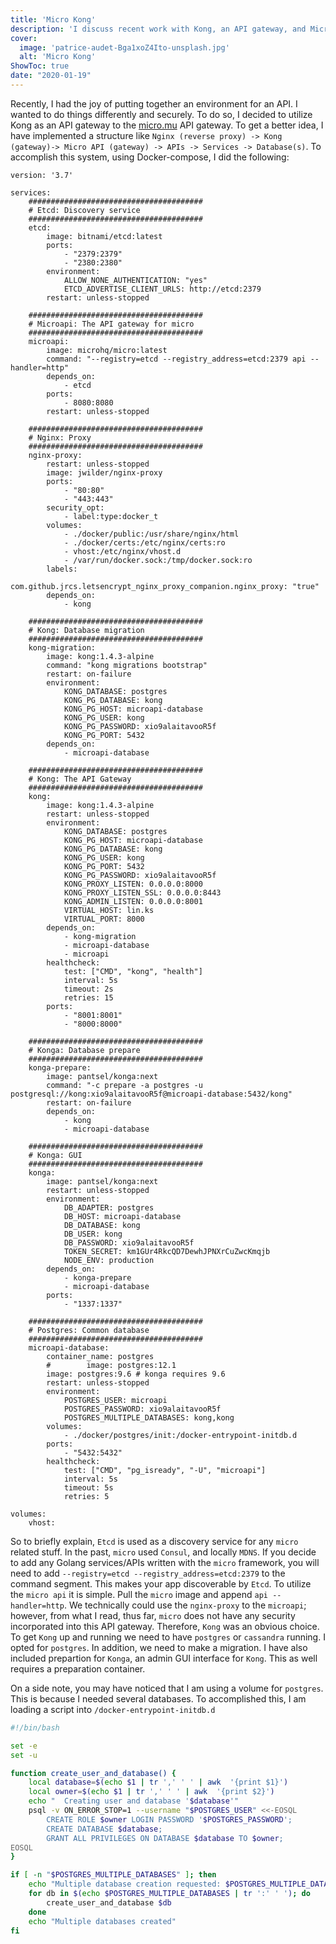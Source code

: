 ```yaml
---
title: 'Micro Kong'
description: 'I discuss recent work with Kong, an API gateway, and Micro, a Golang framework for rapid development of microservices.'
cover:
  image: 'patrice-audet-Bga1xoZ4Ito-unsplash.jpg'
  alt: 'Micro Kong'
ShowToc: true
date: "2020-01-19"
---
```


Recently, I had the joy of putting together an environment for an API. I wanted to do things differently and securely. To do so, I decided to utilize Kong as an API gateway to the [micro.mu](https://micro.mu/) API gateway. To get a better idea, I have implemented a structure like `Nginx (reverse proxy) -> Kong (gateway)-> Micro API (gateway) -> APIs -> Services -> Database(s)`. To accomplish this system, using Docker-compose, I did the following:

```
version: '3.7'

services:
    #######################################
    # Etcd: Discovery service
    #######################################
    etcd:
        image: bitnami/etcd:latest
        ports:
            - "2379:2379"
            - "2380:2380"
        environment:
            ALLOW_NONE_AUTHENTICATION: "yes"
            ETCD_ADVERTISE_CLIENT_URLS: http://etcd:2379
        restart: unless-stopped

    #######################################
    # Microapi: The API gateway for micro
    #######################################
    microapi:
        image: microhq/micro:latest
        command: "--registry=etcd --registry_address=etcd:2379 api --handler=http"
        depends_on:
            - etcd
        ports:
            - 8080:8080
        restart: unless-stopped

    #######################################
    # Nginx: Proxy
    #######################################
    nginx-proxy:
        restart: unless-stopped
        image: jwilder/nginx-proxy
        ports:
            - "80:80"
            - "443:443"
        security_opt:
            - label:type:docker_t
        volumes:
            - ./docker/public:/usr/share/nginx/html
            - ./docker/certs:/etc/nginx/certs:ro
            - vhost:/etc/nginx/vhost.d
            - /var/run/docker.sock:/tmp/docker.sock:ro
        labels:
            com.github.jrcs.letsencrypt_nginx_proxy_companion.nginx_proxy: "true"
        depends_on:
            - kong

    #######################################
    # Kong: Database migration
    #######################################
    kong-migration:
        image: kong:1.4.3-alpine
        command: "kong migrations bootstrap"
        restart: on-failure
        environment:
            KONG_DATABASE: postgres
            KONG_PG_DATABASE: kong
            KONG_PG_HOST: microapi-database
            KONG_PG_USER: kong
            KONG_PG_PASSWORD: xio9alaitavooR5f
            KONG_PG_PORT: 5432
        depends_on:
            - microapi-database

    #######################################
    # Kong: The API Gateway
    #######################################
    kong:
        image: kong:1.4.3-alpine
        restart: unless-stopped
        environment:
            KONG_DATABASE: postgres
            KONG_PG_HOST: microapi-database
            KONG_PG_DATABASE: kong
            KONG_PG_USER: kong
            KONG_PG_PORT: 5432
            KONG_PG_PASSWORD: xio9alaitavooR5f
            KONG_PROXY_LISTEN: 0.0.0.0:8000
            KONG_PROXY_LISTEN_SSL: 0.0.0.0:8443
            KONG_ADMIN_LISTEN: 0.0.0.0:8001
            VIRTUAL_HOST: lin.ks
            VIRTUAL_PORT: 8000
        depends_on:
            - kong-migration
            - microapi-database
            - microapi
        healthcheck:
            test: ["CMD", "kong", "health"]
            interval: 5s
            timeout: 2s
            retries: 15
        ports:
            - "8001:8001"
            - "8000:8000"

    #######################################
    # Konga: Database prepare
    #######################################
    konga-prepare:
        image: pantsel/konga:next
        command: "-c prepare -a postgres -u postgresql://kong:xio9alaitavooR5f@microapi-database:5432/kong"
        restart: on-failure
        depends_on:
            - kong
            - microapi-database

    #######################################
    # Konga: GUI
    #######################################
    konga:
        image: pantsel/konga:next
        restart: unless-stopped
        environment:
            DB_ADAPTER: postgres
            DB_HOST: microapi-database
            DB_DATABASE: kong
            DB_USER: kong
            DB_PASSWORD: xio9alaitavooR5f
            TOKEN_SECRET: km1GUr4RkcQD7DewhJPNXrCuZwcKmqjb
            NODE_ENV: production
        depends_on:
            - konga-prepare
            - microapi-database
        ports:
            - "1337:1337"

    #######################################
    # Postgres: Common database
    #######################################
    microapi-database:
        container_name: postgres
        #        image: postgres:12.1
        image: postgres:9.6 # konga requires 9.6
        restart: unless-stopped
        environment:
            POSTGRES_USER: microapi
            POSTGRES_PASSWORD: xio9alaitavooR5f
            POSTGRES_MULTIPLE_DATABASES: kong,kong
        volumes:
            - ./docker/postgres/init:/docker-entrypoint-initdb.d
        ports:
            - "5432:5432"
        healthcheck:
            test: ["CMD", "pg_isready", "-U", "microapi"]
            interval: 5s
            timeout: 5s
            retries: 5

volumes:
    vhost:
```

So to briefly explain, `Etcd` is used as a discovery service for any `micro` related stuff. In the past, `micro` used `Consul`, and locally `MDNS`.  If you decide to add any Golang services/APIs written with the `micro` framework, you will need to add `--registry=etcd --registry_address=etcd:2379` to the command segment. This makes your app discoverable by `Etcd`.  To utilize the `micro api` it is simple. Pull the `micro` image and append `api --handler=http`.  We technically could use the `nginx-proxy` to the `microapi`; however, from what I read, thus far, `micro` does not have any security incorporated into this API gateway. Therefore, `Kong` was an obvious choice. To get `Kong` up and running we need to have `postgres` or `cassandra` running. I opted for `postgres`. In addition, we need to make a migration. I have also included prepartion for `Konga`, an admin GUI interface for `Kong`. This as well requires a preparation container.

On a side note, you may have noticed that I am using a volume for `postgres`. This is because I needed several databases. To accomplished this, I am loading a script into `/docker-entrypoint-initdb.d`

```bash
#!/bin/bash

set -e
set -u

function create_user_and_database() {
	local database=$(echo $1 | tr ',' ' ' | awk  '{print $1}')
	local owner=$(echo $1 | tr ',' ' ' | awk  '{print $2}')
	echo "  Creating user and database '$database'"
	psql -v ON_ERROR_STOP=1 --username "$POSTGRES_USER" <<-EOSQL
	    CREATE ROLE $owner LOGIN PASSWORD '$POSTGRES_PASSWORD';
	    CREATE DATABASE $database;
	    GRANT ALL PRIVILEGES ON DATABASE $database TO $owner;
EOSQL
}

if [ -n "$POSTGRES_MULTIPLE_DATABASES" ]; then
	echo "Multiple database creation requested: $POSTGRES_MULTIPLE_DATABASES"
	for db in $(echo $POSTGRES_MULTIPLE_DATABASES | tr ':' ' '); do
		create_user_and_database $db
	done
	echo "Multiple databases created"
fi
```
